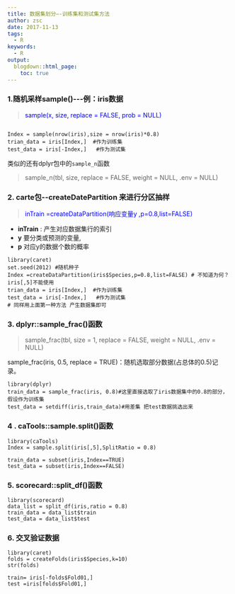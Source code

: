 ```yaml
---
title: 数据集划分—-训练集和测试集方法
author: zsc
date: 2017-11-13
tags:
  - R
keywords:
  - R
output:
  blogdown::html_page:
    toc: true
---
```




### 1.随机采样sample()---例：iris数据
> <font color='blue'> sample(x, size, replace = FALSE, prob = NULL) </font>

```{r}

Index = sample(nrow(iris),size = nrow(iris)*0.8)
trian_data = iris[Index,]  #作为训练集
test_data = iris[-Index,]   #作为测试集

```

类似的还有dplyr包中的`sample_n`函数
> sample_n(tbl, size, replace = FALSE, weight = NULL, .env = NULL)


### 2. carte包--createDatePartition 来进行分区抽样
> <font color="blue">inTrain =createDataPartition(响应变量y ,p=0.8,list=FALSE)</font> 

+ **inTrain** :  产生对应数据集行的索引  
+ **y** 要分类或预测的变量,   
+ **p** 对应y的数据个数的概率

```{r,message=FALSE}
library(caret)
set.seed(2012) #随机种子
Index =createDataPartition(iris$Species,p=0.8,list=FALSE) # 不知道为何？ iris[,5]不能使用
trian_data = iris[Index,]  #作为训练集
test_data = iris[-Index,]   #作为测试集
# 同样用上面第一种方法 产生数据集即可
```

### 3. dplyr::sample_frac()函数

> sample_frac(tbl, size = 1, replace = FALSE, weight = NULL, .env = NULL)

  sample_frac(iris, 0.5, replace = TRUE)：随机选取部分数据(占总体的0.5)记录。 

```{r message=FALSE, warning=FALSE}
library(dplyr)
train_data = sample_frac(iris, 0.8)#这里直接选取了iris数据集中的0.8的部分，假设作为训练集
test_data = setdiff(iris,train_data)#用差集 把test数据挑选出来
```

### 4 . caTools::sample.split()函数

```{r message=FALSE, warning=FALSE}
library(caTools)
Index = sample.split(iris[,5],SplitRatio = 0.8)

train_data = subset(iris,Index==TRUE)
test_data = subset(iris,Index==FALSE)
```

### 5. scorecard::split_df()函数

```{r message=FALSE, warning=FALSE}
library(scorecard)
data_list = split_df(iris,ratio = 0.8)
train_data = data_list$train
test_data = data_list$test
```



### 6. 交叉验证数据

```{r message=FALSE, warning=FALSE}
library(caret)
folds = createFolds(iris$Species,k=10)
str(folds)

train= iris[-folds$Fold01,]
test =iris[folds$Fold01,]
```


